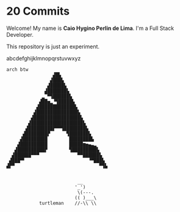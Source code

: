 # 20 Commits

Welcome! My name is **Caio Hygino Perlin de Lima**. I'm a Full Stack Developer.

This repository is just an experiment.

abcdefghijklmnopqrstuvwxyz

```
arch btw
                 ▟█▙
                ▟███▙
               ▟█████▙
              ▟███████▙
             ▂▔▀▜██████▙
            ▟██▅▂▝▜█████▙
           ▟█████████████▙
          ▟███████████████▙
         ▟█████████████████▙
        ▟███████████████████▙
       ▟█████████▛▀▀▜████████▙
      ▟████████▛      ▜███████▙
     ▟█████████        ████████▙
    ▟██████████        █████▆▅▄▃▂
   ▟██████████▛        ▜█████████▙
  ▟██████▀▀▀              ▀▀██████▙
 ▟███▀▘                       ▝▀███▙
▟▛▀                               ▀▜▙


                          __
                         '_')
                          \(---.
                         (( )___\
            turtleman    //-\\ \\


